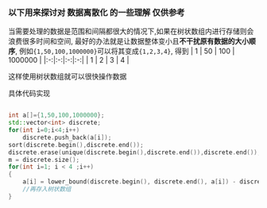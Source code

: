 ### 以下用来探讨对 数据离散化 的一些理解 仅供参考

当需要处理的数据是范围和间隔都很大的情况下,如果在树状数组内进行存储则会浪费很多时间和空间,
最好的办法就是让数据整体变小且**不干扰原有数据的大小顺序**,
例如```{1,50,100,1000000}```可以将其变成```{1,2,3,4}```,
得到
| 1 | 50 | 100 | 1000000 |
|:-:|:-:|:-:|:-:|
| 1 | 2 | 3 | 4 |

这样使用树状数组就可以很快操作数据

具体代码实现
```cpp

int a[]={1,50,100,1000000};
std::vector<int> discrete;
for(int i=0;i<4;i++)
    discrete.push_back(a[i]);
sort(discrete.begin(),discrete.end());
discrete.erase(unique(discrete.begin(),discrete.end()),discrete.end());
m = discrete.size();
for(int i=1; i < 4 ;i++)
{
    a[i] = lower_bound(discrete.begin(), discrete.end(), a[i]) - discrete.begin() + 1;
    //再存入树状数组
}
```